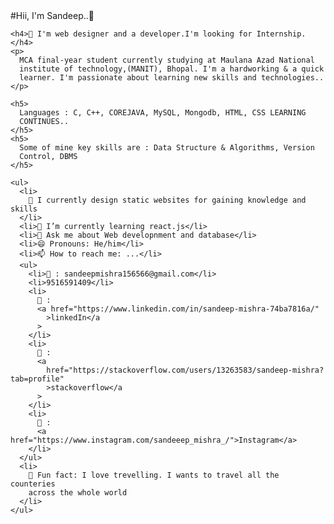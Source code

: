<html>
  <body style="backgroundcolor: black; text: white">
    #Hii, I'm Sandeep..👨‍

    <h4>🔭 I'm web designer and a developer.I'm looking for Internship.</h4>
    <p>
      MCA final-year student currently studying at Maulana Azad National
      institute of technology,(MANIT), Bhopal. I'm a hardworking & a quick
      learner. I'm passionate about learning new skills and technologies..
    </p>

    <h5>
      Languages : C, C++, COREJAVA, MySQL, Mongodb, HTML, CSS LEARNING
      CONTINUES..
    </h5>
    <h5>
      Some of mine key skills are : Data Structure & Algorithms, Version
      Control, DBMS
    </h5>

    <ul>
      <li>
        🌱 I currently design static websites for gaining knowledge and skills
      </li>
      <li>🌱 I’m currently learning react.js</li>
      <li>💬 Ask me about Web developnment and database</li>
      <li>😄 Pronouns: He/him</li>
      <li>📫 How to reach me: ...</li>
      <ul>
        <li>📩 : sandeepmishra156566@gmail.com</li>
        <li>9516591409</li>
        <li>
          🔗 :
          <a href="https://www.linkedin.com/in/sandeep-mishra-74ba7816a/"
            >linkedIn</a
          >
        </li>
        <li>
          🔗 :
          <a
            href="https://stackoverflow.com/users/13263583/sandeep-mishra?tab=profile"
            >stackoverflow</a
          >
        </li>
        <li>
          🔗 :
          <a href="https://www.instagram.com/sandeeep_mishra_/">Instagram</a>
        </li>
      </ul>
      <li>
        👯 Fun fact: I love trevelling. I wants to travel all the counteries
        across the whole world
      </li>
    </ul>
  </body>
</html>

<!--
**sandy0280/sandy0280** is a ✨ _special_ ✨ repository because its `README.md` (this file) appears on your GitHub profile.

Here are some ideas to get you started:

-  I’m currently working on ...
-  <img align= "right" src ="D:\SANDEEP IMAGES\sandeep\20190609_205154/ frame" alt="Content not available">
-  I’m looking to collaborate on ...
- 🤔 I’m looking for help with ...
  
-->
